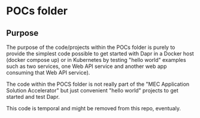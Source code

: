 # POCs folder

## Purpose

The purpose of the code/projects within the POCs folder is purely to provide the simplest code possible to get started with Dapr in a Docker host (docker compose up) or in Kubernetes by testing "hello world" examples such as two services, one Web API service and another web app consuming that Web API service).

The code within the POCS folder is not really part of the "MEC Application Solution Accelerator" but just convenient "hello world" projects to get started and test Dapr.

This code is temporal and might be removed from this repo, eventualy.


